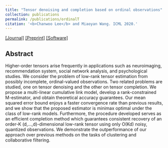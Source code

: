 ```yaml
---
title: "Tensor denoising and completion based on ordinal observations"
collection: publications
permalink: /publications/ordinalT
citation: '<b>Chanwoo Lee</b> and Miaoyan Wang. ICML 2020.'
---
```


[[Journal]](http://proceedings.mlr.press/v119/lee20i.html) [[Preprint]](https://arxiv.org/pdf/2002.06524.pdf) [[Software]](https://cran.r-project.org/web/packages/TensorComplete/index.html)

## Abstract
Higher-order tensors arise frequently in applications such as neuroimaging, recommendation system, social network analysis, and psychological studies. We consider the problem of low-rank tensor estimation from possibly incomplete, ordinal-valued observations. Two related problems are studied, one on tensor denoising and the other on tensor completion. We propose a multi-linear cumulative link model, develop a rank-constrained M-estimator, and obtain theoretical accuracy guarantees. Our mean squared error bound enjoys a faster convergence rate than previous results, and we show that the proposed estimator is minimax optimal under the class of low-rank models. Furthermore, the procedure developed serves as an efficient completion method which guarantees consistent recovery of an order-K (d,…,d)-dimensional low-rank tensor using only O(Kd) noisy, quantized observations. We demonstrate the outperformance of our approach over previous methods on the tasks of clustering and collaborative filtering.
